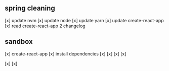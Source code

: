 ## spring cleaning

[x] update nvm
[x] update node
[x] update yarn
[x] update create-react-app
[x] read create-react-app 2 changelog

## sandbox

[x] create-react-app
[x] install dependencies
[x] <App />
[x] <Viewport />
[x] <Top />
[x] <Nav />
[x] <Middle />
[x] <View />
